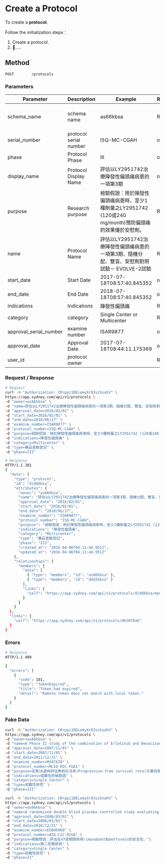 # Create a Protocol

To create a **protocol**.

Follow the initialization steps：
1. Create a protocol.
2. .....

## Method

`POST        /protocols`


### Parameters

| Parameter | Description | Example | Required | Remark |
| --------- | ----------- | ------- | -------- | -------|
| schema_name | schema name | as66kbsa | Required | Condition: [a-z0-9], Auto generated |
| serial_number | protocol serial number | I5Q-MC-CGAH | optional | |
| phase | Protocol Phase | III | optional | |
| display_name | Protocol Display Name | 評估以LY2951742治療陣發性偏頭痛病患的一項第3期 | optional | |
| purpose | Research purpose | 檢驗假說：用於陣發性偏頭痛病患時，至少1種劑量之LY2951742 (120或240 mg/month)預防偏頭痛的效果優於安慰劑。 | Required | |
| name |  Protocol Name| 評估以LY2951742治療陣發性偏頭痛病患的一項第3期、隨機分配、雙盲、安慰劑對照試驗－ EVOLVE-2試驗 | Required | |
| start_date | Start Date | 2017-07-18T08:57:40.845352 | optional | ISO 8601 format |
| end_date | End Date | 2018-07-18T08:57:40.845352 | optional | ISO 8601 format |
| indications | Indications | 陣發性偏頭痛 | Required | |
| category | category | Single Center or Multicenter | Required | |
| approval_serial_number | examine number | I5AR9877 | optional | |
| approval_date | Approval Date | 2017-07-18T08:44:11.175369 | optional | ISO 8601 format |
| user_id | protocol owner |  | Required | [A-Za-z0-9] | Required | |

### Request / Response

```bash
# Request
curl -H "Authorization: CRrppi1DELemyXr83szSnahV" \
https://app.sydney.com/api/v1/protocols \
-d "owner=as66kbsa" \
-d "name=評估以LY2951742治療陣發性偏頭痛病患的一項第3期、隨機分配、雙盲、安慰劑對照試驗－ EVOLVE-2試驗"\
-d "approval_date=2016/02/01" \
-d "start_date=2016/02/01" \
-d "end_date=2018/06/17" \
-d "examine_number=I5AR9877" \
-d "protocol_number=I5Q-MC-CGAH" \
-d "purpose=檢驗假說：用於陣發性偏頭痛病患時，至少1種劑量之LY2951742 (120或240 mg/month)預防偏頭痛的效果優於安慰劑。"\
-d "indications=陣發性偏頭痛" \
-d "category=Multicenter" \
-d "type=藥品查驗登記" \
-d "phase=III" 

# Response
HTTP/1.1 201
{
  "data": {
    "type": "protocol",
    "id": "di98kbsa",
    "attributes": {
      "owner": "as66kbsa",
      "name": "評估以LY2951742治療陣發性偏頭痛病患的一項第3期、隨機分配、雙盲、安慰劑對照試驗－ EVOLVE-2試驗",
      "approval_date": "2016/02/01",
      "start_date": "2016/02/01",
      "end_date": "2018/06/17",
      "examine_number": "I5AR9877",
      "protocol_number": "I5Q-MC-CGAH",
      "purpose": "檢驗假說：用於陣發性偏頭痛病患時，至少1種劑量之LY2951742 (120或240 mg/month)預防偏頭痛的效果優於安慰劑。",
      "indications": "陣發性偏頭痛",
      "category": "Multicenter",
      "type": "藥品查驗登記",
      "phase": "III",
      "created_at": "2016-04-06T04:11:48.951Z",
      "updated_at": "2016-04-06T04:11:48.951Z"
    },
    "relationships": {
      "members": {
        "data": [
          { "type": "members", "id": "as66kbsa" },
          { "type": "members", "id": "ddd3kbsa" }
        ],
        "links": {
          "self": "https://app.sydney.com/api/v1/protocols/di98kbsa/members"
        }
      }
    }
  },
  "links": {
    "self": "https://app.sydney.com/api/v1/protocols/dHJH78ab"
  }
}
```

### Errors

```bash
# Response
HTTP/1.1 400

{
  "errors": [
    {
      "code": 101,
      "type": "TokenExpired",
      "title": "Token had expired",
      "detail": "Romote token does not match with local token."
    }
  ]
}
```

### Fake Data

```bash
curl -H "Authorization: CRrppi1DELemyXr83szSnahV" \
https://app.sydney.com/api/v1/protocols \
-d "owner=as66kbsa" \
-d "name=A Phase II study of the combination of Erlotinib and Bevacizumab in patients with Advanced or Metastatic Hepatocellular Carcinoma (HCC)"\
-d "approval_date=2007/11/01" \
-d "start_date=2007/11/01" \
-d "end_date=2011/12/31" \
-d "examine_number=M34T678" \
-d "protocol_number=MLIQ-M2C-FGA1" \
-d "purpose=在第16週時評估無病存活率(Progression-free survival rate)次要目標:根據整體反應率(overall response rate)、疾病控制率(disease control rate)、腫瘤惡化時間(time to tumour progression)、無病存活(progression-free survival)及整體存活(overall survival)進一步評估療效。"\
-d "indications=侵襲性肝細胞癌" \
-d "category=Single Center" \
-d "type=前瞻性研究" \
-d "phase=III" 

curl -H "Authorization: CRrppi1DELemyXr83szSnahV" \
https://app.sydney.com/api/v1/protocols \
-d "owner=as66kbsa" \
-d "name=A randomized double blind placebo controlled study evaluating the glycemic effect of rimonabant added to metformin in patients with type 2 diabetes insufficiently controlled with metformin monotherapy"\
-d "approval_date=2008/03/01" \
-d "start_date=2008/03/01" \
-d "end_date=2010/12/31" \
-d "examine_number=EG89K908" \
-d "protocol_number=AIQ-C2C-R2GA" \
-d "purpose=檢驗假說：評估在47週期間併用rimonabant和metformin的安全性。"\
-d "indications=第二型糖尿病" \
-d "category=Single Center" \
-d "type=前瞻性研究" \
-d "phase=II" 
```
